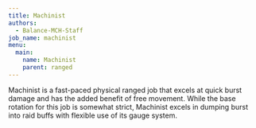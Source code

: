 ```yaml
---
title: Machinist
authors:
  - Balance-MCH-Staff
job_name: machinist
menu:
  main:
    name: Machinist
    parent: ranged
---
```

Machinist is a fast-paced physical ranged job that excels at quick burst damage and has the added benefit of free movement. While the base rotation for this job is somewhat strict, Machinist excels in dumping burst into raid buffs with flexible use of its gauge system.